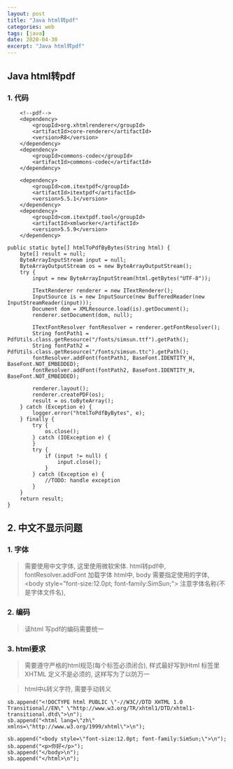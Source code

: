 ```yaml
---
layout: post
title: "Java html转pdf"
categories: web
tags: [java]
date: 2020-04-30
excerpt: "Java html转pdf"
---
```


## Java html转pdf

### 1. 代码

    	<!--pdf-->
		<dependency>
			<groupId>org.xhtmlrenderer</groupId>
			<artifactId>core-renderer</artifactId>
			<version>R8</version>
		</dependency>
		<dependency>
			<groupId>commons-codec</groupId>
			<artifactId>commons-codec</artifactId>
		</dependency>
		
		<dependency>
			<groupId>com.itextpdf</groupId>
			<artifactId>itextpdf</artifactId>
			<version>5.5.1</version>
		</dependency>
		<dependency>
			<groupId>com.itextpdf.tool</groupId>
			<artifactId>xmlworker</artifactId>
			<version>5.5.9</version>
		</dependency>

    public static byte[] htmlToPdfByBytes(String html) {
        byte[] result = null;
        ByteArrayInputStream input = null;
        ByteArrayOutputStream os = new ByteArrayOutputStream();
        try {
            input = new ByteArrayInputStream(html.getBytes("UTF-8"));

            ITextRenderer renderer = new ITextRenderer();
            InputSource is = new InputSource(new BufferedReader(new InputStreamReader(input)));
            Document dom = XMLResource.load(is).getDocument();
            renderer.setDocument(dom, null);

            ITextFontResolver fontResolver = renderer.getFontResolver();
            String fontPath1 = PdfUtils.class.getResource("/fonts/simsun.ttf").getPath();
            String fontPath2 = PdfUtils.class.getResource("/fonts/simsun.ttc").getPath();
            fontResolver.addFont(fontPath1, BaseFont.IDENTITY_H, BaseFont.NOT_EMBEDDED);
            fontResolver.addFont(fontPath2, BaseFont.IDENTITY_H, BaseFont.NOT_EMBEDDED);

            renderer.layout();
            renderer.createPDF(os);
            result = os.toByteArray();
        } catch (Exception e) {
            logger.error("htmlToPdfByBytes", e);
        } finally {
            try {
                os.close();
            } catch (IOException e) {
            }
            try {
                if (input != null) {
                    input.close();
                }
            } catch (Exception e) {
                //TODO: handle exception
            }
        }
        return result;
    }

## 2. 中文不显示问题

### 1. 字体

> 需要使用中文字体, 这里使用微软宋体. 
> html转pdf中, fontResolver.addFont  加载字体
> html中, body 需要指定使用的字体, <body style=\"font-size:12.0pt; font-family:SimSun;\">
> 注意字体名称(不是字体文件名), 

### 2. 编码

> 读html 写pdf的编码需要统一

### 3. html要求

> 需要遵守严格的html规范(每个标签必须闭合), 样式最好写到Html 标签里
> XHTML 定义不是必须的, 这样写为了以防万一

> html中`&`转义字符, 需要手动转义

    sb.append("<!DOCTYPE html PUBLIC \"-//W3C//DTD XHTML 1.0 Transitional//EN\" \"http://www.w3.org/TR/xhtml1/DTD/xhtml1-transitional.dtd\">\n");
    sb.append("<html lang=\"zh\" xmlns=\"http://www.w3.org/1999/xhtml\">\n");

    sb.append("<body style=\"font-size:12.0pt; font-family:SimSun;\">\n");
    sb.append("<p>你好</p>");
    sb.append("</body>\n");
    sb.append("</html>\n");
